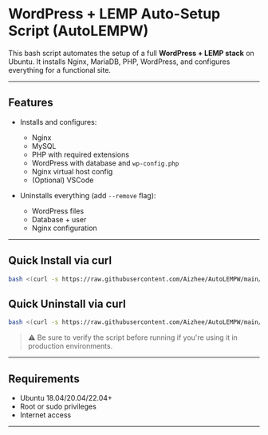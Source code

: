 

# WordPress + LEMP Auto-Setup Script (AutoLEMPW)

This bash script automates the setup of a full **WordPress + LEMP stack** on Ubuntu. It installs Nginx, MariaDB, PHP, WordPress, and configures everything for a functional site.

---

## Features

- Installs and configures:
  - Nginx
  - MySQL
  - PHP with required extensions
  - WordPress with database and `wp-config.php`
  - Nginx virtual host config
  - (Optional) VSCode

- Uninstalls everything (add `--remove` flag):
  - WordPress files
  - Database + user
  - Nginx configuration

---

## Quick Install via curl

```bash
bash <(curl -s https://raw.githubusercontent.com/Aizhee/AutoLEMPW/main/AutoLEMPW.sh)
````

## Quick Uninstall via curl

```bash
bash <(curl -s https://raw.githubusercontent.com/Aizhee/AutoLEMPW/main/AutoLEMPW.sh) --remove
```

> ⚠️ Be sure to verify the script before running if you're using it in production environments.

---

## Requirements

* Ubuntu 18.04/20.04/22.04+
* Root or sudo privileges
* Internet access

---






